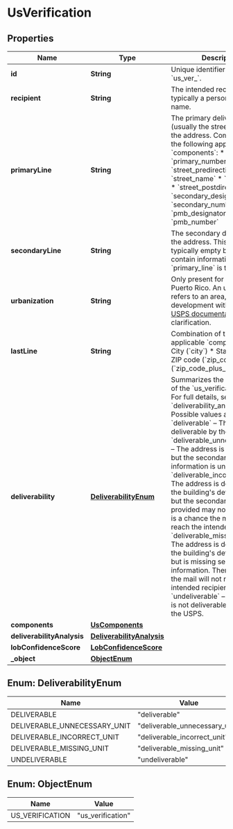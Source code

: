 

# UsVerification


## Properties

Name | Type | Description | Notes
------------ | ------------- | ------------- | -------------
**id** | **String** | Unique identifier prefixed with &#x60;us_ver_&#x60;. |  [optional]
**recipient** | **String** | The intended recipient, typically a person&#39;s or firm&#39;s name. |  [optional]
**primaryLine** | **String** | The primary delivery line (usually the street address) of the address. Combination of the following applicable &#x60;components&#x60;: * &#x60;primary_number&#x60; * &#x60;street_predirection&#x60; * &#x60;street_name&#x60; * &#x60;street_suffix&#x60; * &#x60;street_postdirection&#x60; * &#x60;secondary_designator&#x60; * &#x60;secondary_number&#x60; * &#x60;pmb_designator&#x60; * &#x60;pmb_number&#x60;  |  [optional]
**secondaryLine** | **String** | The secondary delivery line of the address. This field is typically empty but may contain information if &#x60;primary_line&#x60; is too long.  |  [optional]
**urbanization** | **String** | Only present for addresses in Puerto Rico. An urbanization refers to an area, sector, or development within a city. See [USPS documentation](https://pe.usps.com/text/pub28/28api_008.htm#:~:text&#x3D;I51.,-4%20Urbanizations&amp;text&#x3D;In%20Puerto%20Rico%2C%20identical%20street,placed%20before%20the%20urbanization%20name.) for clarification.  |  [optional]
**lastLine** | **String** | Combination of the following applicable &#x60;components&#x60;: * City (&#x60;city&#x60;) * State (&#x60;state&#x60;) * ZIP code (&#x60;zip_code&#x60;) * ZIP+4 (&#x60;zip_code_plus_4&#x60;)  |  [optional]
**deliverability** | [**DeliverabilityEnum**](#DeliverabilityEnum) | Summarizes the deliverability of the &#x60;us_verification&#x60; object. For full details, see the &#x60;deliverability_analysis&#x60; field. Possible values are: * &#x60;deliverable&#x60; – The address is deliverable by the USPS. * &#x60;deliverable_unnecessary_unit&#x60; – The address is deliverable, but the secondary unit information is unnecessary. * &#x60;deliverable_incorrect_unit&#x60; – The address is deliverable to the building&#39;s default address but the secondary unit provided may not exist. There is a chance the mail will not reach the intended recipient. * &#x60;deliverable_missing_unit&#x60; – The address is deliverable to the building&#39;s default address but is missing secondary unit information. There is a chance the mail will not reach the intended recipient. * &#x60;undeliverable&#x60; – The address is not deliverable according to the USPS.  |  [optional]
**components** | [**UsComponents**](UsComponents.md) |  |  [optional]
**deliverabilityAnalysis** | [**DeliverabilityAnalysis**](DeliverabilityAnalysis.md) |  |  [optional]
**lobConfidenceScore** | [**LobConfidenceScore**](LobConfidenceScore.md) |  |  [optional]
**_object** | [**ObjectEnum**](#ObjectEnum) |  |  [optional]



## Enum: DeliverabilityEnum

Name | Value
---- | -----
DELIVERABLE | &quot;deliverable&quot;
DELIVERABLE_UNNECESSARY_UNIT | &quot;deliverable_unnecessary_unit&quot;
DELIVERABLE_INCORRECT_UNIT | &quot;deliverable_incorrect_unit&quot;
DELIVERABLE_MISSING_UNIT | &quot;deliverable_missing_unit&quot;
UNDELIVERABLE | &quot;undeliverable&quot;



## Enum: ObjectEnum

Name | Value
---- | -----
US_VERIFICATION | &quot;us_verification&quot;



